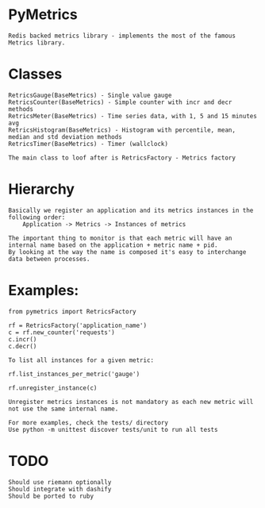 # PyMetrics

    Redis backed metrics library - implements the most of the famous Metrics library.

# Classes

    RetricsGauge(BaseMetrics) - Single value gauge
    RetricsCounter(BaseMetrics) - Simple counter with incr and decr methods
    RetricsMeter(BaseMetrics) - Time series data, with 1, 5 and 15 minutes avg
    RetricsHistogram(BaseMetrics) - Histogram with percentile, mean, median and std deviation methods 
    RetricsTimer(BaseMetrics) - Timer (wallclock)

    The main class to loof after is RetricsFactory - Metrics factory 

# Hierarchy

    Basically we register an application and its metrics instances in the following order:
        Application -> Metrics -> Instances of metrics

    The important thing to monitor is that each metric will have an internal name based on the application + metric name + pid.
    By looking at the way the name is composed it's easy to interchange data between processes.

# Examples:
     
    from pymetrics import RetricsFactory
    
    rf = RetricsFactory('application_name')                                                       
    c = rf.new_counter('requests')                                              
    c.incr()                                                                    
    c.decr()
    
    To list all instances for a given metric:

    rf.list_instances_per_metric('gauge') 
    
    rf.unregister_instance(c)

    Unregister metrics instances is not mandatory as each new metric will not use the same internal name.

    For more examples, check the tests/ directory    
    Use python -m unittest discover tests/unit to run all tests
   

# TODO
    Should use riemann optionally
    Should integrate with dashify 
    Should be ported to ruby 
